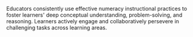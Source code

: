 Educators consistently use effective numeracy instructional practices to foster learners' deep conceptual understanding, problem-solving, and reasoning. Learners actively engage and collaboratively persevere in challenging tasks across learning areas.
